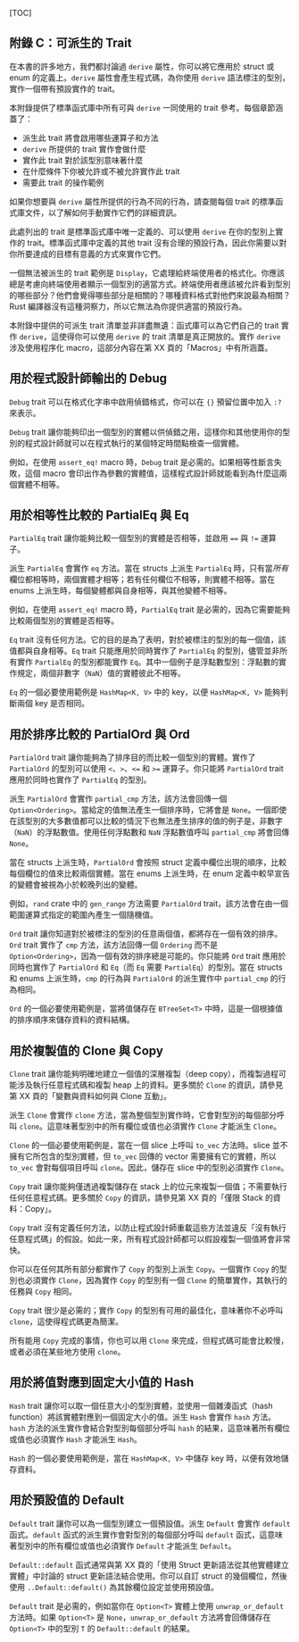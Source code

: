 [TOC]

## 附錄 C：可派生的 Trait

在本書的許多地方，我們都討論過 `derive` 屬性，你可以將它應用於 struct 或 enum 的定義上。`derive` 屬性會產生程式碼，為你使用 `derive` 語法標注的型別，實作一個帶有預設實作的 trait。

本附錄提供了標準函式庫中所有可與 `derive` 一同使用的 trait 參考。每個章節涵蓋了：

- 派生此 trait 將會啟用哪些運算子和方法
- `derive` 所提供的 trait 實作會做什麼
- 實作此 trait 對於該型別意味著什麼
- 在什麼條件下你被允許或不被允許實作此 trait
- 需要此 trait 的操作範例

如果你想要與 `derive` 屬性所提供的行為不同的行為，請查閱每個 trait 的標準函式庫文件，以了解如何手動實作它們的詳細資訊。

此處列出的 trait 是標準函式庫中唯一定義的、可以使用 `derive` 在你的型別上實作的 trait。標準函式庫中定義的其他 trait 沒有合理的預設行為，因此你需要以對你所要達成的目標有意義的方式來實作它們。

一個無法被派生的 trait 範例是 `Display`，它處理給終端使用者的格式化。你應該總是考慮向終端使用者顯示一個型別的適當方式。終端使用者應該被允許看到型別的哪些部分？他們會覺得哪些部分是相關的？哪種資料格式對他們來說最為相關？Rust 編譯器沒有這種洞察力，所以它無法為你提供適當的預設行為。

本附錄中提供的可派生 trait 清單並非詳盡無遺：函式庫可以為它們自己的 trait 實作 `derive`，這使得你可以使用 `derive` 的 trait 清單是真正開放的。實作 `derive` 涉及使用程序化 macro，這部分內容在第 XX 頁的「Macros」中有所涵蓋。

## 用於程式設計師輸出的 Debug

`Debug` trait 可以在格式化字串中啟用偵錯格式，你可以在 `{}` 預留位置中加入 `:?` 來表示。

`Debug` trait 讓你能夠印出一個型別的實體以供偵錯之用，這樣你和其他使用你的型別的程式設計師就可以在程式執行的某個特定時間點檢查一個實體。

例如，在使用 `assert_eq!` macro 時，`Debug` trait 是必需的。如果相等性斷言失敗，這個 macro 會印出作為參數的實體值，這樣程式設計師就能看到為什麼這兩個實體不相等。

## 用於相等性比較的 PartialEq 與 Eq

`PartialEq` trait 讓你能夠比較一個型別的實體是否相等，並啟用 `==` 與 `!=` 運算子。

派生 `PartialEq` 會實作 `eq` 方法。當在 structs 上派生 `PartialEq` 時，只有當*所有*欄位都相等時，兩個實體才相等；若有任何欄位不相等，則實體不相等。當在 enums 上派生時，每個變體都與自身相等，與其他變體不相等。

例如，在使用 `assert_eq!` macro 時，`PartialEq` trait 是必需的，因為它需要能夠比較兩個型別的實體是否相等。

`Eq` trait 沒有任何方法。它的目的是為了表明，對於被標注的型別的每一個值，該值都與自身相等。`Eq` trait 只能應用於同時實作了 `PartialEq` 的型別，儘管並非所有實作 `PartialEq` 的型別都能實作 `Eq`。其中一個例子是浮點數型別：浮點數的實作規定，兩個非數字（`NaN`）值的實體彼此不相等。

`Eq` 的一個必要使用範例是 `HashMap<K, V>` 中的 key，以便 `HashMap<K, V>` 能夠判斷兩個 key 是否相同。

## 用於排序比較的 PartialOrd 與 Ord

`PartialOrd` trait 讓你能夠為了排序目的而比較一個型別的實體。實作了 `PartialOrd` 的型別可以使用 `<`、`>`、`<=` 和 `>=` 運算子。你只能將 `PartialOrd` trait 應用於同時也實作了 `PartialEq` 的型別。

派生 `PartialOrd` 會實作 `partial_cmp` 方法，該方法會回傳一個 `Option<Ordering>`。當給定的值無法產生一個排序時，它將會是 `None`。一個即使在該型別的大多數值都可以比較的情況下也無法產生排序的值的例子是，非數字（`NaN`）的浮點數值。使用任何浮點數和 `NaN` 浮點數值呼叫 `partial_cmp` 將會回傳 `None`。

當在 structs 上派生時，`PartialOrd` 會按照 struct 定義中欄位出現的順序，比較每個欄位的值來比較兩個實體。當在 enums 上派生時，在 enum 定義中較早宣告的變體會被視為小於較晚列出的變體。

例如，`rand` crate 中的 `gen_range` 方法需要 `PartialOrd` trait，該方法會在由一個範圍運算式指定的範圍內產生一個隨機值。

`Ord` trait 讓你知道對於被標注的型別的任意兩個值，都將存在一個有效的排序。`Ord` trait 實作了 `cmp` 方法，該方法回傳一個 `Ordering` 而不是 `Option<Ordering>`，因為一個有效的排序總是可能的。你只能將 `Ord` trait 應用於同時也實作了 `PartialOrd` 和 `Eq`（而 `Eq` 需要 `PartialEq`）的型別。當在 structs 和 enums 上派生時，`cmp` 的行為與 `PartialOrd` 的派生實作中 `partial_cmp` 的行為相同。

`Ord` 的一個必要使用範例是，當將值儲存在 `BTreeSet<T>` 中時，這是一個根據值的排序順序來儲存資料的資料結構。

## 用於複製值的 Clone 與 Copy

`Clone` trait 讓你能夠明確地建立一個值的深層複製（deep copy），而複製過程可能涉及執行任意程式碼和複製 heap 上的資料。更多關於 `Clone` 的資訊，請參見第 XX 頁的「變數與資料如何與 Clone 互動」。

派生 `Clone` 會實作 `clone` 方法，當為整個型別實作時，它會對型別的每個部分呼叫 `clone`。這意味著型別中的所有欄位或值也必須實作 `Clone` 才能派生 `Clone`。

`Clone` 的一個必要使用範例是，當在一個 slice 上呼叫 `to_vec` 方法時。slice 並不擁有它所包含的型別實體，但 `to_vec` 回傳的 vector 需要擁有它的實體，所以 `to_vec` 會對每個項目呼叫 `clone`。因此，儲存在 slice 中的型別必須實作 `Clone`。

`Copy` trait 讓你能夠僅透過複製儲存在 stack 上的位元來複製一個值；不需要執行任何任意程式碼。更多關於 `Copy` 的資訊，請參見第 XX 頁的「僅限 Stack 的資料：Copy」。

`Copy` trait 沒有定義任何方法，以防止程式設計師重載這些方法並違反「沒有執行任意程式碼」的假設。如此一來，所有程式設計師都可以假設複製一個值將會非常快。

你可以在任何其所有部分都實作了 `Copy` 的型別上派生 `Copy`。一個實作 `Copy` 的型別也必須實作 `Clone`，因為實作 `Copy` 的型別有一個 `Clone` 的簡單實作，其執行的任務與 `Copy` 相同。

`Copy` trait 很少是必需的；實作 `Copy` 的型別有可用的最佳化，意味著你不必呼叫 `clone`，這使得程式碼更為簡潔。

所有能用 `Copy` 完成的事情，你也可以用 `Clone` 來完成，但程式碼可能會比較慢，或者必須在某些地方使用 `clone`。

## 用於將值對應到固定大小值的 Hash

`Hash` trait 讓你可以取一個任意大小的型別實體，並使用一個雜湊函式（hash function）將該實體對應到一個固定大小的值。派生 `Hash` 會實作 `hash` 方法。`hash` 方法的派生實作會結合對型別每個部分呼叫 `hash` 的結果，這意味著所有欄位或值也必須實作 `Hash` 才能派生 `Hash`。

`Hash` 的一個必要使用範例是，當在 `HashMap<K, V>` 中儲存 key 時，以便有效地儲存資料。

## 用於預設值的 Default

`Default` trait 讓你可以為一個型別建立一個預設值。派生 `Default` 會實作 `default` 函式。`default` 函式的派生實作會對型別的每個部分呼叫 `default` 函式，這意味著型別中的所有欄位或值也必須實作 `Default` 才能派生 `Default`。

`Default::default` 函式通常與第 XX 頁的「使用 Struct 更新語法從其他實體建立實體」中討論的 struct 更新語法結合使用。你可以自訂 struct 的幾個欄位，然後使用 `..Default::default()` 為其餘欄位設定並使用預設值。

`Default` trait 是必需的，例如當你在 `Option<T>` 實體上使用 `unwrap_or_default` 方法時。如果 `Option<T>` 是 `None`，`unwrap_or_default` 方法將會回傳儲存在 `Option<T>` 中的型別 `T` 的 `Default::default` 的結果。
